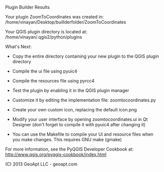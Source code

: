Plugin Builder Results

Your plugin ZoomToCoordinates was created in:
    /home/vinayan/Desktop/buillderfolder/ZoomToCoordinates

Your QGIS plugin directory is located at:
    /home/vinayan/.qgis2/python/plugins

What's Next:

  * Copy the entire directory containing your new plugin to the QGIS plugin
    directory

  * Compile the ui file using pyuic4

  * Compile the resources file using pyrcc4

  * Test the plugin by enabling it in the QGIS plugin manager

  * Customize it by editing the implementation file:
         zoomtocoordinates.py

  * Create your own custom icon, replacing the default icon.png

  * Modify your user interface by opening zoomtocoordinates.ui
    in Qt Designer (don't forget to compile it with pyuic4 after changing it)

  * You can use the Makefile to compile your Ui and resource files when
    you make changes. This requires GNU make (gmake)

For more information, see the PyQGIS Developer Cookbook at:
http://www.qgis.org/pyqgis-cookbook/index.html

(C) 2013 GeoApt LLC - geoapt.com
